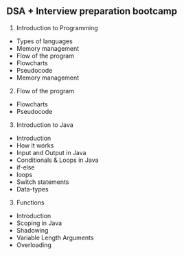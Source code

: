 ## DSA + Interview preparation bootcamp


1. Introduction to Programming

* Types of languages
* Memory management
*  Flow of the program
* Flowcharts
* Pseudocode
* Memory management
2. Flow of the program
* Flowcharts
* Pseudocode
3. Introduction to Java
* Introduction
* How it works
* Input and Output in Java
* Conditionals & Loops in Java
* if-else
* loops
* Switch statements
* Data-types
3. Functions
* Introduction
* Scoping in Java
* Shadowing
* Variable Length Arguments
* Overloading

